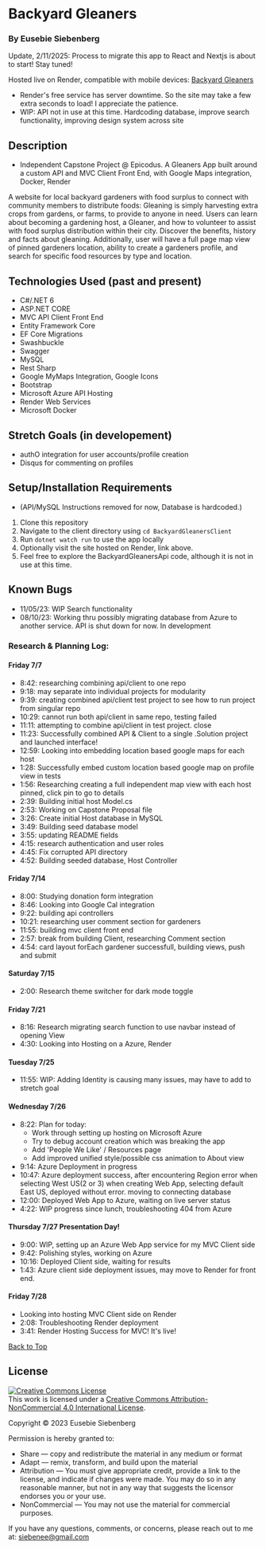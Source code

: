 # Backyard Gleaners

### By Eusebie Siebenberg

Update, 2/11/2025: Process to migrate this app to React and Nextjs is about to start! Stay tuned!

Hosted live on Render, compatible with mobile devices: [Backyard Gleaners](https://backyard-gleaners.onrender.com/)

- Render's free service has server downtime. So the site may take a few extra seconds to load! I appreciate the patience.
- WIP: API not in use at this time. Hardcoding database, improve search functionality, improving design system across site

## Description
* Independent Capstone Project @ Epicodus. A Gleaners App built around a custom API and MVC Client Front End, with Google Maps integration, Docker, Render


A website for local backyard gardeners with food surplus to connect with community members to distribute foods: Gleaning is simply harvesting extra crops from gardens, or farms, to provide to anyone in need. Users can learn about becoming a gardening host, a Gleaner, and how to volunteer to assist with food surplus distribution within their city. Discover the benefits, history and facts about gleaning. Additionally, user will have a full page map view of pinned gardeners location, ability to create a gardeners profile, and search for specific food resources by type and location.

## Technologies Used (past and present)

- C#/.NET 6
- ASP.NET CORE
- MVC API Client Front End
- Entity Framework Core
- EF Core Migrations
- Swashbuckle
- Swagger
- MySQL
- Rest Sharp
- Google MyMaps Integration, Google Icons
- Bootstrap
- Microsoft Azure API Hosting
- Render Web Services
- Microsoft Docker

## Stretch Goals (in developement)

- authO integration for user accounts/profile creation
- Disqus for commenting on profiles

## Setup/Installation Requirements 
* (API/MySQL Instructions removed for now, Database is hardcoded.)

1. Clone this repository
2. Navigate to the client directory using `cd BackyardGleanersClient`
3. Run `dotnet watch run` to use the app locally
4. Optionally visit the site hosted on Render, link above.
5. Feel free to explore the BackyardGleanersApi code, although it is not in use at this time.

## Known Bugs

- 11/05/23: WIP Search functionality
- 08/10/23: Working thru possibly migrating database from Azure to another service. API is shut down for now. In development

### Research & Planning Log:

#### Friday 7/7

- 8:42: researching combining api/client to one repo
- 9:18: may separate into individual projects for modularity
- 9:39: creating combined api/client test project to see how to run project from singular repo
- 10:29: cannot run both api/client in same repo, testing failed
- 11:11: attempting to combine api/client in test project. close
- 11:23: Successfully combined API & Client to a single .Solution project and launched interface!
- 12:59: Looking into embedding location based google maps for each host
- 1:28: Successfully embed custom location based google map on profile view in tests
- 1:56: Researching creating a full independent map view with each host pinned, click pin to go to details
- 2:39: Building initial host Model.cs
- 2:53: Working on Capstone Proposal file
- 3:26: Create initial Host database in MySQL
- 3:49: Building seed database model
- 3:55: updating README fields
- 4:15: research authentication and user roles
- 4:45: Fix corrupted API directory
- 4:52: Building seeded database, Host Controller

#### Friday 7/14

- 8:00: Studying donation form integration
- 8:46: Looking into Google Cal integration
- 9:22: building api controllers
- 10:21: researching user comment section for gardeners
- 11:55: building mvc client front end
- 2:57: break from building Client, researching Comment section
- 4:54: card layout forEach gardener successfull, building views, push and submit

#### Saturday 7/15

- 2:00: Research theme switcher for dark mode toggle

#### Friday 7/21

- 8:16: Research migrating search function to use navbar instead of opening View
- 4:30: Looking into Hosting on a Azure, Render

#### Tuesday 7/25

- 11:55: WIP: Adding Identity is causing many issues, may have to add to stretch goal

#### Wednesday 7/26

- 8:22: Plan for today:
  - Work through setting up hosting on Microsoft Azure
  - Try to debug account creation which was breaking the app
  - Add 'People We Like' / Resources page
  - Add improved unified style/possible css animation to About view
- 9:14: Azure Deployment in progress
- 10:47: Azure deployment success, after encountering Region error when selecting West US(2 or 3) when creating Web App, selecting default East US, deployed without error. moving to connecting database
- 12:00: Deployed Web App to Azure, waiting on live server status
- 4:22: WIP progress since lunch, troubleshooting 404 from Azure

#### Thursday 7/27 Presentation Day!

- 9:00: WIP, setting up an Azure Web App service for my MVC Client side
- 9:42: Polishing styles, working on Azure
- 10:16: Deployed Client side, waiting for results
- 1:43: Azure client side deployment issues, may move to Render for front end.

#### Friday 7/28

- Looking into hosting MVC Client side on Render
- 2:08: Troubleshooting Render deployment
- 3:41: Render Hosting Success for MVC! It's live!

[Back to Top](#backyard-gleaners)

## License

<a rel="license" href="http://creativecommons.org/licenses/by-nc/4.0/"><img alt="Creative Commons License" style="border-width:0" src="https://i.creativecommons.org/l/by-nc/4.0/88x31.png" /></a><br />This work is licensed under a <a rel="license" href="http://creativecommons.org/licenses/by-nc/4.0/">Creative Commons Attribution-NonCommercial 4.0 International License</a>.

Copyright © 2023 Eusebie Siebenberg

Permission is hereby granted to:

- Share — copy and redistribute the material in any medium or format
- Adapt — remix, transform, and build upon the material
- Attribution — You must give appropriate credit, provide a link to the license, and indicate if changes were made. You may do so in any reasonable manner, but not in any way that suggests the licensor endorses you or your use.
- NonCommercial — You may not use the material for commercial purposes.

If you have any questions, comments, or concerns, please reach out to me at: siebenee@gmail.com
